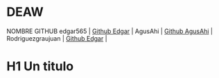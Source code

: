 # DEAW
NOMBRE	GITHUB
edgar565 |	[Github Edgar](https://github.com/edgar565) |
AgusAhi |	[Github AgusAhi](https://github.com/AgusAhi) |
Rodriguezgraujuan |	[Github Edgar](https://github.com/Rodriguezgraujuan) |




# H1 Un titulo
